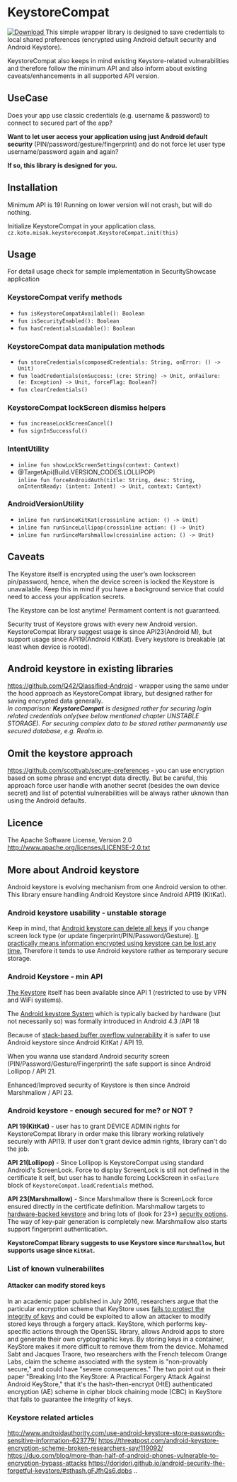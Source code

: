 # KeystoreCompat #

[ ![Download](https://api.bintray.com/packages/kotomisak/cz.koto.misak/android-keystore-compat/images/download.svg) ](https://bintray.com/kotomisak/cz.koto.misak/android-keystore-compat/_latestVersion)
This simple wrapper library is designed to save credentials
to local shared preferences (encrypted using Android default security and Android Keystore).

KeystoreCompat also keeps in mind existing Keystore-related vulnerabilities
and therefore follow the minimum API and also inform about existing caveats/enhancements in all supported API version.

## UseCase ##

Does your app use classic credentials (e.g. username & password) to connect to secured part of the app?

**Want to let user access your application using just Android default security**
(PIN/password/gesture/fingerprint) and do not force let user type username/password again and again?

**If so, this library is designed for you.**

## Installation ##
Minimum API is 19!
Running on lower version will not crash, but will do nothing.

Initialize KeystoreCompat in your application class.
`cz.koto.misak.keystorecompat.KeystoreCompat.init(this)`

## Usage ##
For detail usage check for sample implementation in SecurityShowcase application

### KeystoreCompat verify methods ###
- `fun isKeystoreCompatAvailable(): Boolean`
- `fun isSecurityEnabled(): Boolean`
- `fun hasCredentialsLoadable(): Boolean`

### KeystoreCompat data manipulation methods ###
- `fun storeCredentials(composedCredentials: String, onError: () -> Unit)`
- `fun loadCredentials(onSuccess: (cre: String) -> Unit, onFailure: (e: Exception) -> Unit, forceFlag: Boolean?)`
- `fun clearCredentials()`

### KeystoreCompat lockScreen dismiss helpers ###
- `fun increaseLockScreenCancel()`
- `fun signInSuccessful() `

### IntentUtility ###
- `inline fun showLockScreenSettings(context: Context)`
- @TargetApi(Build.VERSION_CODES.LOLLIPOP) <br/>
`inline fun forceAndroidAuth(title: String, desc: String, onIntentReady: (intent: Intent) -> Unit, context: Context)`

### AndroidVersionUtility ###
- `inline fun runSinceKitKat(crossinline action: () -> Unit)`
- `inline fun runSinceLollipop(crossinline action: () -> Unit)`
- `inline fun runSinceMarshmallow(crossinline action: () -> Unit)`

## Caveats ##

The Keystore itself is encrypted using the user’s own lockscreen pin/password,
hence, when the device screen is locked the Keystore is unavailable.
Keep this in mind if you have a background service that could need to access your application secrets.

The Keystore can be lost anytime! Permament content is not guaranteed.

Security trust of Keystore grows with every new Android version.
KeystoreCompat library suggest usage is since API23(Android M), but support usage since API19(Android KitKat).
Every keystore is breakable (at least when device is rooted).

## Android keystore in existing libraries ##
https://github.com/Q42/Qlassified-Android - wrapper using the same under the hood approach as KeystoreCompat library,
but designed rather for saving encrypted data generally.<br/>
_In comparison:_ **_KeystoreCompat_** _is designed rather for securing login related credentials only(see below mentioned chapter UNSTABLE STORAGE).
For securing complex data to be stored rather permanently use secured database, e.g. Realm.io._

## Omit the keystore approach ##
https://github.com/scottyab/secure-preferences - you can use encryption based on some phrase and encrypt data directly.
But be careful, this approach force user handle with another secret (besides the own device secret) and list of
potential vulnerabilities will be always rather uknown than using the Android defaults.

## Licence ##
The Apache Software License, Version 2.0
http://www.apache.org/licenses/LICENSE-2.0.txt

## More about Android keystore ##

Android keystore is evolving mechanism from one Android version to other.
This library ensure handling Android Keystore since Android API19 (KitKat).




### Android keystore usability - unstable storage ###
Keep in mind, that [Android keystore can delete all keys](https://code.google.com/p/android/issues/detail?id=61989)
if you change screen lock type (or update fingerprint/PIN/Password/Gesture).
[It practically means information encrypted using keystore can be lost any time.](https://doridori.github.io/android-security-the-forgetful-keystore/#sthash.gFJfhQs6.dpbs)
Therefore it tends to use Android keystore rather as temporary secure storage.



### Android Keystore - min API ###
[The Keystore](https://developer.android.com/reference/java/security/KeyStore.html) itself has been available since API 1 (restricted to use by VPN and WiFi systems).

The [Android keystore System](https://developer.android.com/training/articles/keystore.html) which is typically
backed by hardware (but not necessarily so) was formally introduced in Android 4.3 /API 18

Because of [stack-based buffer overflow vulnerability](https://threatpost.com/patched-code-execution-bug-affects-most-android-users/106880/)
it is safer to use Android keystore since Android KitKat / API 19.

When you wanna use standard Android security screen (PIN/Password/Gesture/Fingerprint) the safe support is since Android Lollipop / API 21.

Enhanced/Improved security of Keystore is then since Android Marshmallow / API 23.

### Android keystore - enough secured for me? or NOT ? ###

**API 19(KitKat)** - user has to grant DEVICE ADMIN rights for KeystoreCompat library in order make this library working relatively securely with API19.
If user don't grant device admin rights, library can't do the job.

**API 21(Lollipop)** - Since Lollipop is KeystoreCompat using standard Android's ScreenLock.
Force to display ScreenLock is still not defined in the certificate it self,
but user has to handle forcing LockScreen in `onFailure` block of `KeystoreCompat.loadCredentials` method.

**API 23(Marshmallow)** - Since Marshmallow there is ScreenLock force ensured directly in the certificate definition.
Marshmallow targets to [hardware-backed keystore](https://source.android.com/security/keystore/) and bring lots of (look for 23+)
[security options](https://developer.android.com/training/articles/keystore.html).
The way of key-pair generation is completely new. Marshmallow also starts support fingerprint authentication.

**KeystoreCompat library suggests to use Keystore since `Marshmallow`, but supports usage since `KitKat`.**

### List of known vulnerabilites ###

#### Attacker can modify stored keys  ####

In an academic paper published in July 2016, researchers argue that the particular encryption scheme that KeyStore uses
[fails to protect the integrity of keys](https://threatpost.com/android-keystore-encryption-scheme-broken-researchers-say/119092/)
and could be exploited to allow an attacker to modify stored keys through a forgery attack.
KeyStore, which performs key-specific actions through the OpenSSL library,
allows Android apps to store and generate their own cryptographic keys.
By storing keys in a container, KeyStore makes it more difficult to remove them from the device.
Mohamed Sabt and Jacques Traore, two researchers with the French telecom Orange Labs,
claim the scheme associated with the system is "non-provably secure," and could have "severe consequences."
The two point out in their paper "Breaking Into the KeyStore: A Practical Forgery Attack Against Android KeyStore,"
that it's the hash-then-encrypt (HtE) authenticated encryption (AE) scheme in cipher block chaining mode (CBC)
in KeyStore that fails to guarantee the integrity of keys.


### Keystore related articles ###
http://www.androidauthority.com/use-android-keystore-store-passwords-sensitive-information-623779/
https://threatpost.com/android-keystore-encryption-scheme-broken-researchers-say/119092/
https://duo.com/blog/more-than-half-of-android-phones-vulnerable-to-encryption-bypass-attacks
https://doridori.github.io/android-security-the-forgetful-keystore/#sthash.gFJfhQs6.dpbs
..


